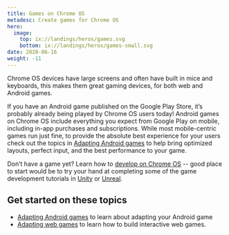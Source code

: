 ```yaml
---
title: Games on Chrome OS
metadesc: Create games for Chrome OS
hero:
  image:
    top: ix://landings/heros/games.svg
    bottom: ix://landings/heros/games-small.svg
date: 2020-06-16
weight: -11
---
```


Chrome OS devices have large screens and often have built in mice and keyboards, this makes them great gaming devices, for both web and Android games.

If you have an Android game published on the Google Play Store, it’s probably already being played by Chrome OS users today! Android games on Chrome OS include everything you expect from Google Play on mobile, including in-app purchases and subscriptions. While most mobile-centric games run just fine, to provide the absolute best experience for your users check out the topics in [Adapting Android games](/{{locale.code}}/games/adapting-games-android) to help bring optimized layouts, perfect input, and the best performance to your game.

Don’t have a game yet? Learn how to [develop on Chrome OS](/{{locale.code}}/linux) -- good place to start would be to try your hand at completing some of the game development tutorials in [Unity](https://developer.android.com/games/develop/build-in-unity) or [Unreal](https://docs.unrealengine.com/en-US/Platforms/Mobile/Android/index.html).

## Get started on these topics

- [Adapting Android games](/{{locale.code}}/games/adapting-games-android) to learn about adapting your Android game
- [Adapting web games](/{{locale.code}}/games/adapting-games-web) to learn how to build interactive web games.
